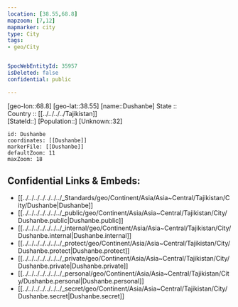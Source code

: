 ```yaml
---
location: [38.55,68.8] 
mapzoom: [7,12] 
mapmarker: city 
type: City
tags:
- geo/City


SpocWebEntityId: 35957
isDeleted: false
confidential: public

---
```

[geo-lon::68.8] 
[geo-lat::38.55] 
[name::Dushanbe] 
State ::  
Country :: [[../../../../Tajikistan]]  
[StateId::] 
[Population::] 
[Unknown::32] 


```leaflet
id: Dushanbe
coordinates: [[Dushanbe]] 
markerFile: [[Dushanbe]] 
defaultZoom: 11 
maxZoom: 18
```


## Confidential Links & Embeds: 
- [[../../../../../../../_Standards/geo/Continent/Asia/Asia~Central/Tajikistan/City/Dushanbe|Dushanbe]] 
- [[../../../../../../../_public/geo/Continent/Asia/Asia~Central/Tajikistan/City/Dushanbe.public|Dushanbe.public]] 
- [[../../../../../../../_internal/geo/Continent/Asia/Asia~Central/Tajikistan/City/Dushanbe.internal|Dushanbe.internal]] 
- [[../../../../../../../_protect/geo/Continent/Asia/Asia~Central/Tajikistan/City/Dushanbe.protect|Dushanbe.protect]] 
- [[../../../../../../../_private/geo/Continent/Asia/Asia~Central/Tajikistan/City/Dushanbe.private|Dushanbe.private]] 
- [[../../../../../../../_personal/geo/Continent/Asia/Asia~Central/Tajikistan/City/Dushanbe.personal|Dushanbe.personal]] 
- [[../../../../../../../_secret/geo/Continent/Asia/Asia~Central/Tajikistan/City/Dushanbe.secret|Dushanbe.secret]] 

